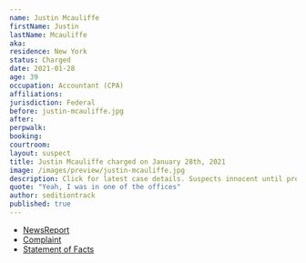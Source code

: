 ```yaml
---
name: Justin Mcauliffe
firstName: Justin
lastName: Mcauliffe
aka:
residence: New York
status: Charged
date: 2021-01-28
age: 39
occupation: Accountant (CPA)
affiliations:
jurisdiction: Federal
before: justin-mcauliffe.jpg
after:
perpwalk:
booking:
courtroom:
layout: suspect
title: Justin Mcauliffe charged on January 28th, 2021
image: /images/preview/justin-mcauliffe.jpg
description: Click for latest case details. Suspects innocent until proven guilty.
quote: "Yeah, I was in one of the offices"
author: seditiontrack
published: true
---
```


- [NewsReport](https://nypost.com/2021/01/28/cpa-justin-mcauliffe-busted-for-role-in-deadly-capitol-riot/)
- [Complaint](https://www.justice.gov/opa/page/file/1361466/download)
- [Statement of Facts](https://www.justice.gov/opa/page/file/1361466/download)
